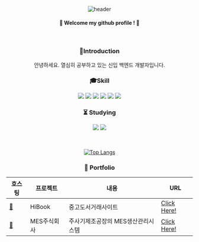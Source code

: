 
<div align=center>
  
  ![header](https://capsule-render.vercel.app/api?type=soft&color=E3C4FF&height=160&section=header&text=Hello%20I'm%20EunSook&fontColor=FFFFFF&fontSize=70&fontAlign=50)
</div>

<div align=center>

  ####   :tada: Welcome my github profile ! :tada:

  
<br/>
  
  ### :gift:Introduction 
  안녕하세요. 열심히 공부하고 있는 신입 백엔드 개발자입니다.
  
  ###  :mortar_board:Skill 

<img src="https://img.shields.io/badge/JAVA-007396?style=for-the-badge&logo=java&logoColor=white">  <img src="https://img.shields.io/badge/MySQL-4479A1?style=for-the-badge&logo=MySQL&logoColor=white">  <img src="https://img.shields.io/badge/Oracle-F80000?style=for-the-badge&logo=Oracle&logoColor=white">  <img src="https://img.shields.io/badge/Eclipse-2C2255?style=for-the-badge&logo=Eclipse%20IDE&logoColor=white">  <img src="https://img.shields.io/badge/github-181717?style=for-the-badge&logo=github&logoColor=white">  <img src="https://img.shields.io/badge/aws-232F3E?style=for-the-badge&logo=aws&logoColor=white">

  ### :hourglass_flowing_sand: Studying
  <img src="https://img.shields.io/badge/JAVA-007396?style=for-the-badge&logo=java&logoColor=white">
  <img src="https://img.shields.io/badge/Oracle-F80000?style=for-the-badge&logo=Oracle&logoColor=white">

<br/>
<br/><br/>

[![Top Langs](https://github-readme-stats.vercel.app/api/top-langs/?username=Baek0218&layout=compact)](https://github.com/Baek0218/github-readme-stats)

  
  ### :scroll: Portfolio
  
  호스팅|프로젝트|내용|URL 
  ---|---|---|---|
  [📔](https://itwillbs7.cafe24.com/teamProject/main.do) | HiBook | 중고도서거래사이트 | [Click Here!](https://github.com/Baek0218/HiBook_Project.git)
  [💉](https://itwillbs19.cafe24.com/login/login) | MES주식회사 | 주사기제조공장의 MES생산관리시스템 |[Click Here!](https://github.com/Baek0218/MESProject.git)
  
  
  
</div>
